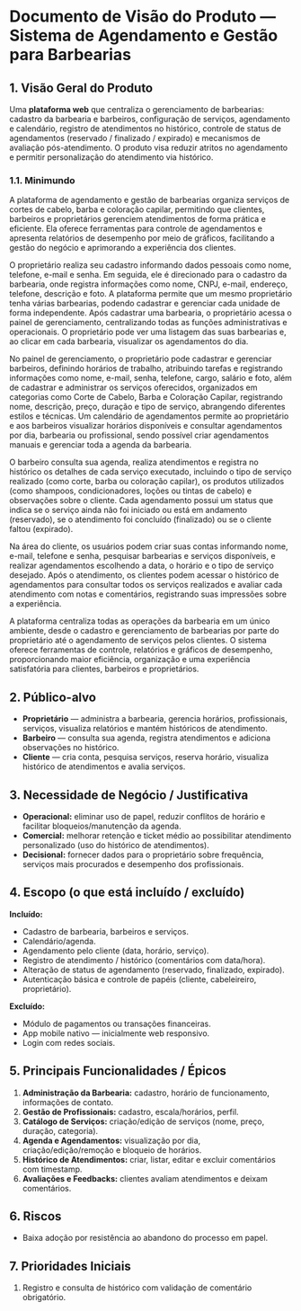 # Documento de Visão do Produto — Sistema de Agendamento e Gestão para Barbearias

## 1. Visão Geral do Produto
Uma **plataforma web** que centraliza o gerenciamento de barbearias: cadastro da barbearia e barbeiros, configuração de serviços, agendamento e calendário, registro de atendimentos no histórico, controle de status de agendamentos (reservado / finalizado / expirado) e mecanismos de avaliação pós-atendimento. O produto visa reduzir atritos no agendamento e permitir personalização do atendimento via histórico.

### 1.1. Minimundo
A plataforma de agendamento e gestão de barbearias organiza serviços de cortes de cabelo, barba e coloração capilar, permitindo que clientes, barbeiros e proprietários gerenciem atendimentos de forma prática e eficiente. Ela oferece ferramentas para controle de agendamentos e apresenta relatórios de desempenho por meio de gráficos, facilitando a gestão do negócio e aprimorando a experiência dos clientes.

O proprietário realiza seu cadastro informando dados pessoais como nome, telefone, e-mail e senha. Em seguida, ele é direcionado para o cadastro da barbearia, onde registra informações como nome, CNPJ, e-mail, endereço, telefone, descrição e foto. A plataforma permite que um mesmo proprietário tenha várias barbearias, podendo cadastrar e gerenciar cada unidade de forma independente. Após cadastrar uma barbearia, o proprietário acessa o painel de gerenciamento, centralizando todas as funções administrativas e operacionais. O proprietário pode ver uma listagem das suas barbearias e, ao clicar em cada barbearia, visualizar os agendamentos do dia.

No painel de gerenciamento, o proprietário pode cadastrar e gerenciar barbeiros, definindo horários de trabalho, atribuindo tarefas e registrando informações como nome, e-mail, senha, telefone, cargo, salário e foto, além de cadastrar e administrar os serviços oferecidos, organizados em categorias como Corte de Cabelo, Barba e Coloração Capilar, registrando nome, descrição, preço, duração e tipo de serviço, abrangendo diferentes estilos e técnicas. Um calendário de agendamentos permite ao proprietário e aos barbeiros visualizar horários disponíveis e consultar agendamentos por dia, barbearia ou profissional, sendo possível criar agendamentos manuais e gerenciar toda a agenda da barbearia.

O barbeiro consulta sua agenda, realiza atendimentos e registra no histórico os detalhes de cada serviço executado, incluindo o tipo de serviço realizado (como corte, barba ou coloração capilar), os produtos utilizados (como shampoos, condicionadores, loções ou tintas de cabelo) e observações sobre o cliente. Cada agendamento possui um status que indica se o serviço ainda não foi iniciado ou está em andamento (reservado), se o atendimento foi concluído (finalizado) ou se o cliente faltou (expirado).

Na área do cliente, os usuários podem criar suas contas informando nome, e-mail, telefone e senha, pesquisar barbearias e serviços disponíveis, e realizar agendamentos escolhendo a data, o horário e o tipo de serviço desejado. Após o atendimento, os clientes podem acessar o histórico de agendamentos para consultar todos os serviços realizados e avaliar cada atendimento com notas e comentários, registrando suas impressões sobre a experiência.

A plataforma centraliza todas as operações da barbearia em um único ambiente, desde o cadastro e gerenciamento de barbearias por parte do proprietário até o agendamento de serviços pelos clientes. O sistema oferece ferramentas de controle, relatórios e gráficos de desempenho, proporcionando maior eficiência, organização e uma experiência satisfatória para clientes, barbeiros e proprietários.

## 2. Público-alvo
- **Proprietário** — administra a barbearia, gerencia horários, profissionais, serviços, visualiza relatórios e mantém históricos de atendimento.  
- **Barbeiro** — consulta sua agenda, registra atendimentos e adiciona observações no histórico.  
- **Cliente** — cria conta, pesquisa serviços, reserva horário, visualiza histórico de atendimentos e avalia serviços. 

## 3. Necessidade de Negócio / Justificativa
- **Operacional:** eliminar uso de papel, reduzir conflitos de horário e facilitar bloqueios/manutenção da agenda.  
- **Comercial:** melhorar retenção e ticket médio ao possibilitar atendimento personalizado (uso do histórico de atendimentos).  
- **Decisional:** fornecer dados para o proprietário sobre frequência, serviços mais procurados e desempenho dos profissionais.

## 4. Escopo (o que está incluído / excluído)
**Incluído:**
- Cadastro de barbearia, barbeiros e serviços.  
- Calendário/agenda.  
- Agendamento pelo cliente (data, horário, serviço).  
- Registro de atendimento / histórico (comentários com data/hora).  
- Alteração de status de agendamento (reservado, finalizado, expirado).  
- Autenticação básica e controle de papéis (cliente, cabeleireiro, proprietário).  

**Excluído:**
- Módulo de pagamentos ou transações financeiras.  
- App mobile nativo — inicialmente web responsivo.  
- Login com redes sociais.

## 5. Principais Funcionalidades / Épicos
1. **Administração da Barbearia:** cadastro, horário de funcionamento, informações de contato.  
2. **Gestão de Profissionais:** cadastro, escala/horários, perfil.  
3. **Catálogo de Serviços:** criação/edição de serviços (nome, preço, duração, categoria).  
4. **Agenda e Agendamentos:** visualização por dia, criação/edição/remoção e bloqueio de horários.  
5. **Histórico de Atendimentos:** criar, listar, editar e excluir comentários com timestamp.  
6. **Avaliações e Feedbacks:** clientes avaliam atendimentos e deixam comentários.  

## 6. Riscos
- Baixa adoção por resistência ao abandono do processo em papel.

## 7. Prioridades Iniciais 
1. Registro e consulta de histórico com validação de comentário obrigatório.


